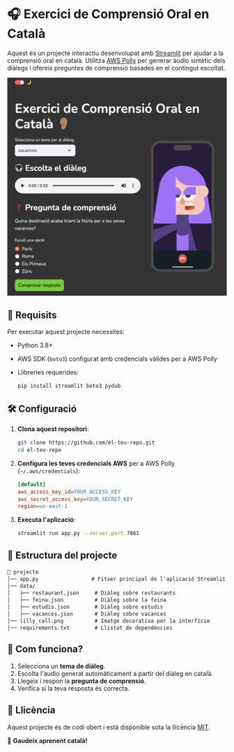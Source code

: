 # 🎧 Exercici de Comprensió Oral en Català

Aquest és un projecte interactiu desenvolupat amb [Streamlit](https://streamlit.io/) per ajudar a la comprensió oral en català. Utilitza [AWS Polly](https://aws.amazon.com/polly/) per generar àudio sintètic dels diàlegs i ofereix preguntes de comprensió basades en el contingut escoltat.

![User Interface Preview](ui.png)

## 📌 Requisits

Per executar aquest projecte necessites:

- Python 3.8+  
- AWS SDK (`boto3`) configurat amb credencials vàlides per a AWS Polly  
- Llibreries requerides:

  ```bash
  pip install streamlit boto3 pydub
  ```

## 🛠️ Configuració

1. **Clona aquest repositori**:

   ```bash
   git clone https://github.com/el-teu-repo.git
   cd el-teu-repo
   ```

2. **Configura les teves credencials AWS** per a AWS Polly (`~/.aws/credentials`):

   ```ini
   [default]
   aws_access_key_id=YOUR_ACCESS_KEY
   aws_secret_access_key=YOUR_SECRET_KEY
   region=us-east-1
   ```

3. **Executa l'aplicació**:

   ```bash
   streamlit run app.py --server.port 7861
   ```

## 📂 Estructura del projecte

```
📁 projecte
│── app.py                 # Fitxer principal de l'aplicació Streamlit
│── data/
│   ├── restaurant.json     # Diàleg sobre restaurants
│   ├── feina.json          # Diàleg sobre la feina
│   ├── estudis.json        # Diàleg sobre estudis
│   ├── vacances.json       # Diàleg sobre vacances
│── lilly_call.png          # Imatge decorativa per la interfície
│── requirements.txt        # Llistat de dependències
```

## 📢 Com funciona?

1. Selecciona un **tema de diàleg**.
2. Escolta l'àudio generat automàticament a partir del diàleg en català.
3. Llegeix i respon la **pregunta de comprensió**.
4. Verifica si la teva resposta és correcta.

## 📜 Llicència

Aquest projecte és de codi obert i està disponible sota la llicència [MIT](LICENSE).

🎉 **Gaudeix aprenent català!**